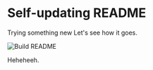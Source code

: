 # Self-updating README

Trying something new
Let's see how it goes. 

![Build README](https://github.com/ayushjain01/Readme-Jokes/.github/workflows/Build%20README/badge.svg)

Heheheeh.
